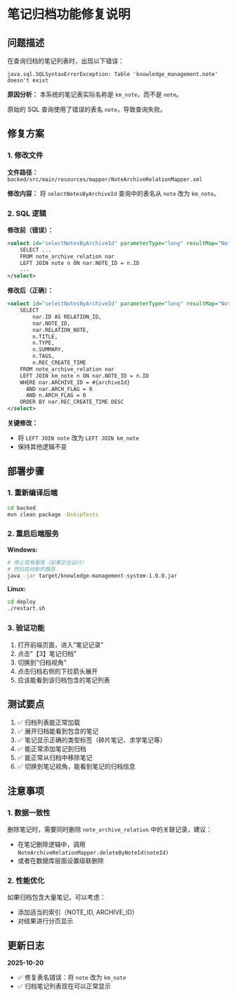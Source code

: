 # 笔记归档功能修复说明

## 问题描述

在查询归档的笔记列表时，出现以下错误：
```
java.sql.SQLSyntaxErrorException: Table 'knowledge_management.note' doesn't exist
```

**原因分析：**
本系统的笔记表实际名称是 `km_note`，而不是 `note`。

原始的 SQL 查询使用了错误的表名 `note`，导致查询失败。

## 修复方案

### 1. 修改文件

**文件路径：** `backed/src/main/resources/mapper/NoteArchiveRelationMapper.xml`

**修改内容：** 将 `selectNotesByArchiveId` 查询中的表名从 `note` 改为 `km_note`。

### 2. SQL 逻辑

**修改前（错误）：**
```xml
<select id="selectNotesByArchiveId" parameterType="long" resultMap="NoteResultMap">
    SELECT ... 
    FROM note_archive_relation nar
    LEFT JOIN note n ON nar.NOTE_ID = n.ID
    ...
</select>
```

**修改后（正确）：**
```xml
<select id="selectNotesByArchiveId" parameterType="long" resultMap="NoteResultMap">
    SELECT 
        nar.ID AS RELATION_ID,
        nar.NOTE_ID,
        nar.RELATION_NOTE,
        n.TITLE,
        n.TYPE,
        n.SUMMARY,
        n.TAGS,
        n.REC_CREATE_TIME
    FROM note_archive_relation nar
    LEFT JOIN km_note n ON nar.NOTE_ID = n.ID
    WHERE nar.ARCHIVE_ID = #{archiveId} 
      AND nar.ARCH_FLAG = 0
      AND n.ARCH_FLAG = 0
    ORDER BY nar.REC_CREATE_TIME DESC
</select>
```

**关键修改：**
- 将 `LEFT JOIN note` 改为 `LEFT JOIN km_note`
- 保持其他逻辑不变

## 部署步骤

### 1. 重新编译后端

```bash
cd backed
mvn clean package -DskipTests
```

### 2. 重启后端服务

**Windows:**
```bash
# 停止现有服务（如果正在运行）
# 然后启动新的服务
java -jar target/knowledge-management-system-1.0.0.jar
```

**Linux:**
```bash
cd deploy
./restart.sh
```

### 3. 验证功能

1. 打开前端页面，进入"笔记记录"
2. 点击"【3】笔记归档"
3. 切换到"归档视角"
4. 点击归档右侧的下拉箭头展开
5. 应该能看到该归档包含的笔记列表

## 测试要点

1. ✅ 归档列表能正常加载
2. ✅ 展开归档能看到包含的笔记
3. ✅ 笔记显示正确的类型标签（碎片笔记、求学笔记等）
4. ✅ 能正常添加笔记到归档
5. ✅ 能正常从归档中移除笔记
6. ✅ 切换到笔记视角，能看到笔记的归档信息

## 注意事项

### 1. 数据一致性

删除笔记时，需要同时删除 `note_archive_relation` 中的关联记录，建议：
- 在笔记删除逻辑中，调用 `NoteArchiveRelationMapper.deleteByNoteId(noteId)`
- 或者在数据库层面设置级联删除

### 2. 性能优化

如果归档包含大量笔记，可以考虑：
- 添加适当的索引（NOTE_ID, ARCHIVE_ID）
- 对结果进行分页显示

## 更新日志

**2025-10-20**
- ✅ 修复表名错误：将 `note` 改为 `km_note`
- ✅ 归档笔记列表现在可以正常显示

